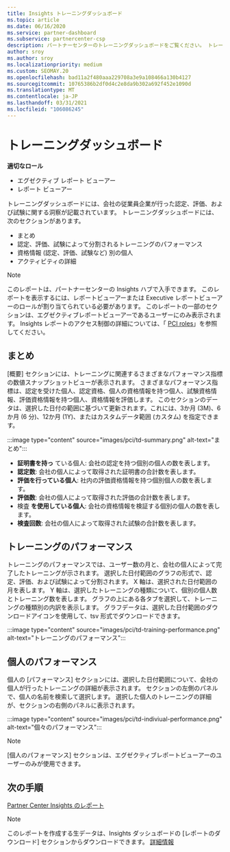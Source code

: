 ```yaml
---
title: Insights トレーニングダッシュボード
ms.topic: article
ms.date: 06/16/2020
ms.service: partner-dashboard
ms.subservice: partnercenter-csp
description: パートナーセンターのトレーニングダッシュボードをご覧ください。 トレーニングは、Partner Center Insights (PCI) 領域で利用できるレポートの1つです。
author: sroy
ms.author: sroy
ms.localizationpriority: medium
ms.custom: SEOMAY.20
ms.openlocfilehash: bad11a2f480aaa229708a3e9a108466a130b4127
ms.sourcegitcommit: 10765386b2df0d4c2e8da9b302a692f452e1090d
ms.translationtype: MT
ms.contentlocale: ja-JP
ms.lasthandoff: 03/31/2021
ms.locfileid: "106086245"
---
```

# <a name="trainings-dashboard"></a>トレーニングダッシュボード

**適切なロール**

- エグゼクティブ レポート ビューアー
- レポート ビューアー

トレーニングダッシュボードには、会社の従業員企業が行った認定、評価、および試験に関する洞察が記載されています。 トレーニングダッシュボードには、次のセクションがあります。

- まとめ
- 認定、評価、試験によって分割されるトレーニングのパフォーマンス
- 資格情報 (認定、評価、試験など) 別の個人
- アクティビティの詳細

>[!NOTE] 
>このレポートは、パートナーセンターの Insights ハブで入手できます。 このレポートを表示するには、レポートビューアーまたは Executive レポートビューアーのロールが割り当てられている必要があります。 このレポートの一部のセクションは、エグゼクティブレポートビューアーであるユーザーにのみ表示されます。 Insights レポートのアクセス制御の詳細については、「 [PCI roles](pci-roles.md)」を参照してください。

## <a name="summary"></a>まとめ

[概要] セクションには、トレーニングに関連するさまざまなパフォーマンス指標の数値スナップショットビューが表示されます。 さまざまなパフォーマンス指標は、認定を受けた個人、認定資格、個人の資格情報を持つ個人、試験資格情報、評価資格情報を持つ個人、資格情報を評価します。 このセクションのデータは、選択した日付の範囲に基づいて更新されます。これには、3か月 (3M)、6か月 (6 分)、12か月 (1Y)、またはカスタムデータ範囲 (カスタム) を指定できます。 

:::image type="content" source="images/pci/td-summary.png" alt-text="まとめ":::

- **証明書を持っ** ている個人: 会社の認定を持つ個別の個人の数を表します。
- **認定数**: 会社の個人によって取得された証明書の合計数を表します。
- **評価を行っている個人**: 社内の評価資格情報を持つ個別個人の数を表します。 
- **評価数**: 会社の個人によって取得された評価の合計数を表します。
- 検査 **を使用している個人**: 会社の資格情報を検証する個別の個人の数を表します。 
- **検査回数**: 会社の個人によって取得された試験の合計数を表します。

## <a name="training-performance"></a>トレーニングのパフォーマンス

トレーニングのパフォーマンスでは、ユーザー数の月と、会社の個人によって完了したトレーニングが示されます。 選択した日付範囲のグラフの形式で、認定、評価、および試験によって分割されます。 X 軸は、選択された日付範囲の月を表します。 Y 軸は、選択したトレーニングの種類について、個別の個人数とトレーニング数を表します。 グラフの上にある各タブを選択して、トレーニングの種類別の内訳を表示します。 グラフデータは、選択した日付範囲のダウンロードアイコンを使用して、tsv 形式でダウンロードできます。

:::image type="content" source="images/pci/td-training-performance.png" alt-text="トレーニングのパフォーマンス":::

## <a name="individuals-performance"></a>個人のパフォーマンス

個人の [パフォーマンス] セクションには、選択した日付範囲について、会社の個人が行ったトレーニングの詳細が表示されます。 セクションの左側のパネルで、個人の名前を検索して選択します。 選択した個人のトレーニングの詳細が、セクションの右側のパネルに表示されます。

:::image type="content" source="images/pci/td-indiviual-performance.png" alt-text="個々のパフォーマンス":::

>[!NOTE] 
> [個人のパフォーマンス] セクションは、エグゼクティブレポートビューアーのユーザーのみが使用できます。 

## <a name="next-steps"></a>次の手順

[Partner Center Insights のレポート](partner-center-insights.md)

>[!NOTE] 
> このレポートを作成する生データは、Insights ダッシュボードの [レポートのダウンロード] セクションからダウンロードできます。 [詳細情報](pci-download-reports.md)